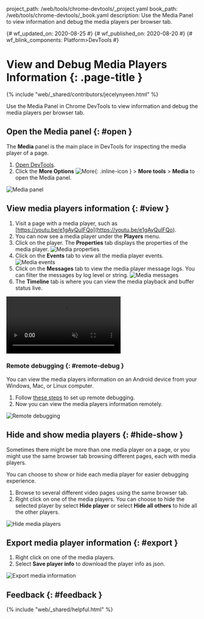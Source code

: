 project_path: /web/tools/chrome-devtools/_project.yaml
book_path: /web/tools/chrome-devtools/_book.yaml
description: Use the Media Panel to view information and debug the media players per browser tab. 


{# wf_updated_on: 2020-08-25 #}
{# wf_published_on: 2020-08-20 #}
{# wf_blink_components: Platform>DevTools #}

# View and Debug Media Players Information {: .page-title }

{% include "web/_shared/contributors/jecelynyeen.html" %}

Use the Media Panel in Chrome DevTools to view information and debug the media players per browser tab. 


## Open the Media panel {: #open }

The **Media** panel is the main place in DevTools for inspecting the media player of a page.

1. [Open DevTools](/web/tools/chrome-devtools/open).
2. Click the **More Options**  ![More](/web/tools/chrome-devtools/images/shared/more.png){: .inline-icon } > **More tools** > **Media** to open the Media panel.

![Media panel](/web/tools/chrome-devtools/media/images/01-empty.png)

## View media players information {: #view }

1. Visit a page with a media player, such as [https://youtu.be/e1gAyQuIFQo](https://youtu.be/e1gAyQuIFQo). 
2. You can now see a media player under the **Players** menu. 
3. Click on the player. The **Properties** tab displays the properties of the media player.
![Media properties](/web/tools/chrome-devtools/media/images/02-view.png)
4. Click on the **Events** tab to view all the media player events.
![Media events](/web/tools/chrome-devtools/media/images/03-events.png)
5. Click on the **Messages** tab to view the media player message logs. You can filter the messages by log level or string.
![Media messages](/web/tools/chrome-devtools/media/images/04-messages.png)
6. The **Timeline** tab is where you can view the media playback and buffer status live. 
<video autoplay loop muted playsinline>
  <source src="/web/tools/chrome-devtools/media/images/05-timeline.mp4" type="video/mp4">
</video>

### Remote debugging {: #remote-debug }
You can view the media players information on an Android device from your Windows, Mac, or Linux computer. 

1. Follow [these steps](/web/tools/chrome-devtools/remote-debugging) to set up remote debugging.
2. Now you can view the media players information remotely.

![Remote debugging](/web/tools/chrome-devtools/media/images/06-remote-debug.png)
 
## Hide and show media players {: #hide-show }
Sometimes there might be more than one media player on a page, or you might use the same browser tab browsing different pages, each with media players.

You can choose to show or hide each media player for easier debugging experience.

1. Browse to several different video pages using the same browser tab.
2. Right click on one of the media players. You can choose to hide the selected player by select **Hide player** or select **Hide all others** to hide all the other players.


![Hide media players](/web/tools/chrome-devtools/media/images/07-hide-show.png)


## Export media player information {: #export }
1. Right click on one of the media players.
2. Select **Save player info** to download the player info as json.

![Export media information](/web/tools/chrome-devtools/media/images/08-save.png)


## Feedback {: #feedback }

{% include "web/_shared/helpful.html" %}
